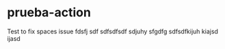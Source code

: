 # prueba-action

Test to fix spaces issue
fdsfj
sdf
sdfsdfsdf
sdjuhy
sfgdfg
sdfsdfkijuh
kiajsd
ijasd
